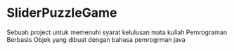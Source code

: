 # SliderPuzzleGame
Sebuah project untuk memenuhi syarat kelulusan mata kuliah Pemrograman Berbasis Objek yang dibuat dengan bahasa pemrogrman java
